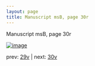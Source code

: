```yaml
---
layout: page
title: Manuscript msB, page 30r
---
```


Manuscript msB, page 30r

[![image](http://www.homermultitext.org/iipsrv?OBJ=IIP,1.0&FIF=/project/homer/pyramidal/deepzoom/hmt/vbbifolio/v1/vb_29v_30r.tif&WID=100&CVT=JPEG)](http://www.homermultitext.org/ict2/?urn=urn:cite2:hmt:vbbifolio.v1:vb_29v_30r)

prev:  [29v](../29v) | next:  [30v](../30v)

